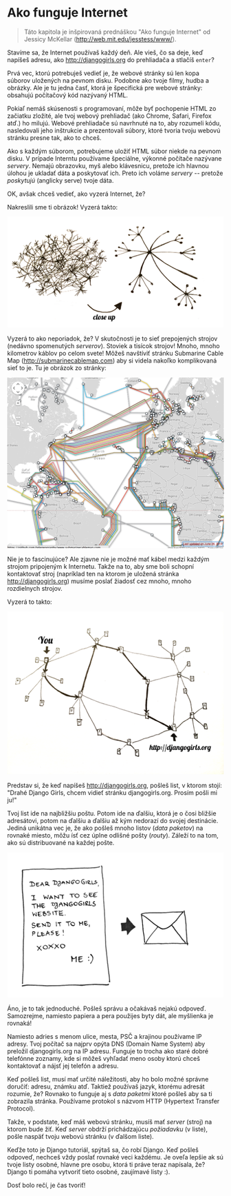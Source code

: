 # Ako funguje Internet

> Táto kapitola je inšpirovaná prednáškou "Ako funguje Internet" od Jessicy McKellar (http://web.mit.edu/jesstess/www/).

Stavíme sa, že Internet používaš každý deň. Ale vieš, čo sa deje, keď napíšeš adresu, ako http://djangogirls.org do prehliadača a stlačíš `enter`?

Prvá vec, ktorú potrebuješ vedieť je, že webové stránky sú len kopa súborov uložených na pevnom disku. Podobne ako tvoje filmy, hudba a obrázky. Ale je tu jedna časť, ktorá je špecifická pre webové stránky: obsahujú počítačový kód nazývaný HTML.

Pokiaľ nemáš skúsenosti s programovaní, môže byť pochopenie HTML zo začiatku zložité, ale tvoj webový prehliadač (ako Chrome, Safari, Firefox atď.) ho milujú. Webové prehliadače sú navrhnuté na to, aby rozumeli kódu, nasledovali jeho inštrukcie a prezentovali súbory, ktoré tvoria tvoju webovú stránku presne tak, ako to chceš.

Ako s každým súborom, potrebujeme uložiť HTML súbor niekde na pevnom disku. V prípade Interntu používame špeciálne, výkonné počítače nazývane *servery*. Nemajú obrazovku, myš alebo klávesnicu, pretože ich hlavnou úlohou je ukladať dáta a poskytovať ich. Preto ich voláme *servery* -- pretože *poskytujú* (anglicky serve) tvoje dáta.

OK, avšak chceš vedieť, ako vyzerá Internet, že?

Nakreslili sme ti obrázok! Vyzerá takto:

![Obrázok 1.1][1]

 [1]: images/internet_1.png

Vyzerá to ako neporiadok, že? V skutočnosti je to sieť prepojených strojov (nedávno spomenutých *serverov*). Stoviek a tisícok strojov! Mnoho, mnoho kilometrov káblov po celom svete! Môžeš navštíviť stránku Submarine Cable Map (http://submarinecablemap.com) aby si videla nakoľko komplikovaná sieť to je. Tu je obrázok zo stránky:

![Obrázok 1.2][2]

 [2]: images/internet_3.png

Nie je to fascinujúce? Ale zjavne nie je možné mať kábel medzi každým strojom pripojeným k Internetu. Takže na to, aby sme boli schopní kontaktovať stroj (napríklad ten na ktorom je uložená stránka http://djangogirls.org) musíme poslať žiadosť cez mnoho, mnoho rozdielnych strojov.

Vyzerá to takto:

![Obrázok 1.3][3]

 [3]: images/internet_2.png

Predstav si, že keď napíšeš http://djangogirls.org, pošleš list, v ktorom stojí: "Drahé Django Girls, chcem vidieť stránku djangogirls.org. Prosím pošli mi ju!"

Tvoj list ide na najbližšiu poštu. Potom ide na ďalšiu, ktorá je o čosi bližšie adresátovi, potom na ďalšiu a ďalšiu až kým nedorazí do svojej destinácie. Jediná unikátna vec je, že ako pošleš mnoho listov (*data paketov*) na rovnaké miesto, môžu ísť cez úplne odlišné pošty (*routy*). Záleží to na tom, ako sú distribuované na každej pošte.

![Obrázok 1.4][4]

 [4]: images/internet_4.png

Áno, je to tak jednoduché. Pošleš správu a očakávaš nejakú odpoveď. Samozrejme, namiesto papiera a pera použijes byty dát, ale myšlienka je rovnaká!

Namiesto adries s menom ulice, mesta, PSČ a krajinou používame IP adresy. Tvoj počítač sa najprv opýta DNS (Domain Name System) aby preložil djangogirls.org na IP adresu. Funguje to trocha ako staré dobré telefónne zoznamy, kde si môžeš vyhľadať meno osoby ktorú chceš kontaktovať a nájsť jej telefón a adresu.

Keď pošleš list, musí mať určité náležitosti, aby ho bolo možné správne doručiť: adresu, známku atď. Taktiež používaš jazyk, ktorému adresát rozumie, že? Rovnako to funguje aj s *data paketmi* ktoré pošleš aby sa ti zobrazila stránka. Používame protokol s názvom HTTP (Hypertext Transfer Protocol).

Takže, v podstate, keď máš webovú stránku, musíš mať *server* (stroj) na ktorom bude žiť. Keď *server* obdrží prichádzajúcu *požiadavku* (v liste), pošle naspäť tvoju webovú stránku (v ďalšom liste).

Keďže toto je Django tutoriál, spýtaš sa, čo robí Django. Keď pošleš odpoveď, nechceš vždy poslať rovnaké veci každému. Je oveľa lepšie ak sú tvoje listy osobné, hlavne pre osobu, ktorá ti práve teraz napísala, že? Django ti pomáha vytvoriť tieto osobné, zaujímavé listy :).

Dosť bolo rečí, je čas tvoriť!